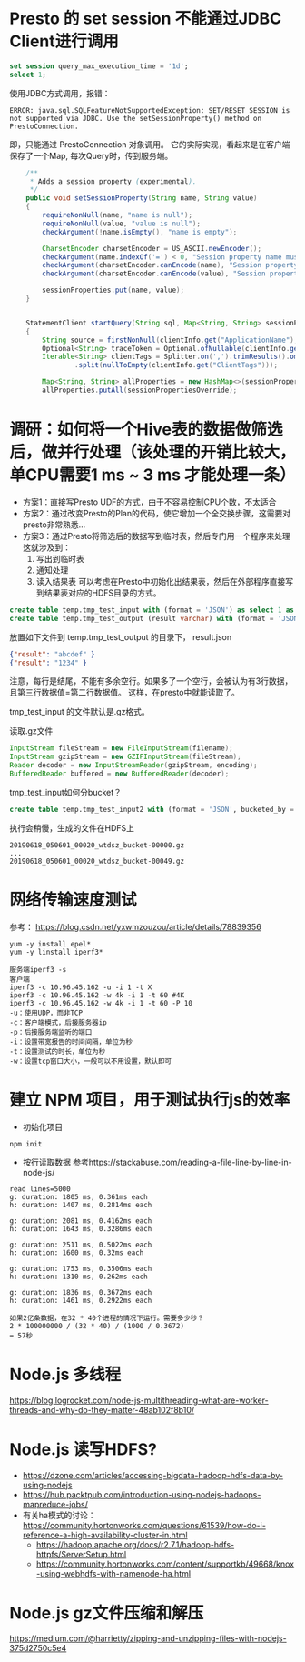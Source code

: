 # Presto 的 set session 不能通过JDBC Client进行调用
```sql
set session query_max_execution_time = '1d';
select 1; 
```
使用JDBC方式调用，报错：
```text
ERROR: java.sql.SQLFeatureNotSupportedException: SET/RESET SESSION is not supported via JDBC. Use the setSessionProperty() method on PrestoConnection.
```

即，只能通过 PrestoConnection 对象调用。
它的实际实现，看起来是在客户端保存了一个Map, 每次Query时，传到服务端。

```java
    /**
     * Adds a session property (experimental).
     */
    public void setSessionProperty(String name, String value)
    {
        requireNonNull(name, "name is null");
        requireNonNull(value, "value is null");
        checkArgument(!name.isEmpty(), "name is empty");

        CharsetEncoder charsetEncoder = US_ASCII.newEncoder();
        checkArgument(name.indexOf('=') < 0, "Session property name must not contain '=': %s", name);
        checkArgument(charsetEncoder.canEncode(name), "Session property name is not US_ASCII: %s", name);
        checkArgument(charsetEncoder.canEncode(value), "Session property value is not US_ASCII: %s", value);

        sessionProperties.put(name, value);
    }

```
```java

    StatementClient startQuery(String sql, Map<String, String> sessionPropertiesOverride)
    {
        String source = firstNonNull(clientInfo.get("ApplicationName"), "presto-jdbc");
        Optional<String> traceToken = Optional.ofNullable(clientInfo.get("TraceToken"));
        Iterable<String> clientTags = Splitter.on(',').trimResults().omitEmptyStrings()
                .split(nullToEmpty(clientInfo.get("ClientTags")));

        Map<String, String> allProperties = new HashMap<>(sessionProperties);
        allProperties.putAll(sessionPropertiesOverride);
```

# 调研：如何将一个Hive表的数据做筛选后，做并行处理（该处理的开销比较大，单CPU需要1 ms ~ 3 ms 才能处理一条）
* 方案1：直接写Presto UDF的方式，由于不容易控制CPU个数，不太适合
* 方案2：通过改变Presto的Plan的代码，使它增加一个全交换步骤，这需要对presto非常熟悉...
* 方案3：通过Presto将筛选后的数据写到临时表，然后专门用一个程序来处理
这就涉及到：
  1. 写出到临时表
  1. 通知处理
  1. 读入结果表
可以考虑在Presto中初始化出结果表，然后在外部程序直接写到结果表对应的HDFS目录的方式。
```sql
create table temp.tmp_test_input with (format = 'JSON') as select 1 as a, 2 as b;
create table temp.tmp_test_output (result varchar) with (format = 'JSON');
```
放置如下文件到 temp.tmp_test_output 的目录下，
result.json 
```json
{"result": "abcdef" }
{"result": "1234" }
```
注意，每行是<LF>结尾，不能有多余空行。如果多了一个空行，会被认为有3行数据，且第三行数据值=第二行数据值。
这样，在presto中就能读取了。

tmp_test_input 的文件默认是.gz格式。

读取.gz文件
```java
InputStream fileStream = new FileInputStream(filename);
InputStream gzipStream = new GZIPInputStream(fileStream);
Reader decoder = new InputStreamReader(gzipStream, encoding);
BufferedReader buffered = new BufferedReader(decoder);
```

tmp_test_input如何分bucket？
```sql
create table temp.tmp_test_input2 with (format = 'JSON', bucketed_by = ARRAY['a'], bucket_count = 50) as select 1 as a, 2 as b;
```

执行会稍慢，生成的文件在HDFS上
```text
20190618_050601_00020_wtdsz_bucket-00000.gz
...
20190618_050601_00020_wtdsz_bucket-00049.gz
```

# 网络传输速度测试
参考： https://blog.csdn.net/yxwmzouzou/article/details/78839356
```
yum -y install epel* 
yum -y linstall iperf3*

服务端iperf3 -s 
客户端 
iperf3 -c 10.96.45.162 -u -i 1 -t X 
iperf3 -c 10.96.45.162 -w 4k -i 1 -t 60 #4K 
iperf3 -c 10.96.45.162 -w 4k -i 1 -t 60 -P 10 
-u：使用UDP，而非TCP
-c：客户端模式，后接服务器ip 
-p：后接服务端监听的端口 
-i：设置带宽报告的时间间隔，单位为秒 
-t：设置测试的时长，单位为秒 
-w：设置tcp窗口大小，一般可以不用设置，默认即可
```

# 建立 NPM 项目，用于测试执行js的效率
* 初始化项目
```shell
npm init
```

* 按行读取数据
参考https://stackabuse.com/reading-a-file-line-by-line-in-node-js/
```text
read lines=5000
g: duration: 1805 ms, 0.361ms each
h: duration: 1407 ms, 0.2814ms each

g: duration: 2081 ms, 0.4162ms each
h: duration: 1643 ms, 0.3286ms each

g: duration: 2511 ms, 0.5022ms each
h: duration: 1600 ms, 0.32ms each

g: duration: 1753 ms, 0.3506ms each
h: duration: 1310 ms, 0.262ms each

g: duration: 1836 ms, 0.3672ms each
h: duration: 1461 ms, 0.2922ms each

如果2亿条数据，在32 * 40个进程的情况下运行。需要多少秒？
2 * 100000000 / (32 * 40) / (1000 / 0.3672)
= 57秒
```

# Node.js 多线程
https://blog.logrocket.com/node-js-multithreading-what-are-worker-threads-and-why-do-they-matter-48ab102f8b10/

# Node.js 读写HDFS?
* https://dzone.com/articles/accessing-bigdata-hadoop-hdfs-data-by-using-nodejs
* https://hub.packtpub.com/introduction-using-nodejs-hadoops-mapreduce-jobs/
* 有关ha模式的讨论： https://community.hortonworks.com/questions/61539/how-do-i-reference-a-high-availability-cluster-in.html
    * https://hadoop.apache.org/docs/r2.7.1/hadoop-hdfs-httpfs/ServerSetup.html
    * https://community.hortonworks.com/content/supportkb/49668/knox-using-webhdfs-with-namenode-ha.html
# Node.js gz文件压缩和解压
https://medium.com/@harrietty/zipping-and-unzipping-files-with-nodejs-375d2750c5e4
